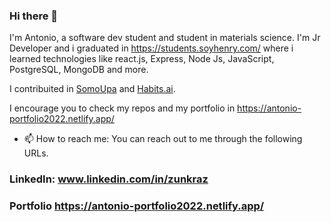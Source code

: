 ### Hi there 👋
I'm Antonio, a software dev student  and student in materials science. 
I'm Jr Developer and i graduated in https://students.soyhenry.com/ where i learned technologies like  react.js, Express, Node Js, JavaScript, PostgreSQL, MongoDB and  more. 

I contribuited in [SomoUpa](https://www.somosupa.com/) and [Habits.ai](https://habits.ai/).


I encourage you to check my repos and my portfolio in https://antonio-portfolio2022.netlify.app/ 


- 📫 How to reach me: 
You can reach out to me through the following URLs.

### LinkedIn: www.linkedin.com/in/zunkraz

### Portfolio https://antonio-portfolio2022.netlify.app/ 
